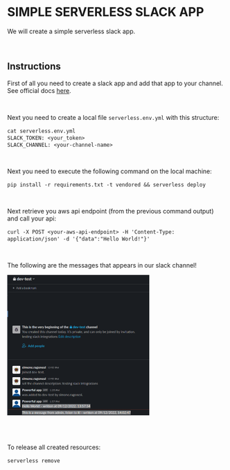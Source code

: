 # SIMPLE SERVERLESS SLACK APP

We will create a simple serverless slack app.

<br/>

## Instructions
First of all you need to create a slack app and add that app to your channel.
<br/>
See official docs <a href="https://api.slack.com/start">here</a>.

<br/>

Next you need to create a local file `serverless.env.yml` with this structure:  
```console
cat serverless.env.yml
SLACK_TOKEN: <your_token>
SLACK_CHANNEL: <your-channel-name>
```

<br/>

Next you need to execute the following command on the local machine:  
```console
pip install -r requirements.txt -t vendored && serverless deploy
```

<br/>


Next retrieve you aws api endpoint (from the previous command output) and call your api:  


```console
curl -X POST <your-aws-api-endpoint> -H 'Content-Type: application/json' -d '{"data":"Hello World!"}'
```

<br/>


The following are the messages that appears in our slack channel!  
<div style="width: 65%; height: 65%">

  ![](images/serverless-slack-app.png)
  
</div>  
<br/>


<br/>

To release all created resources:  
```console
serverless remove
```

